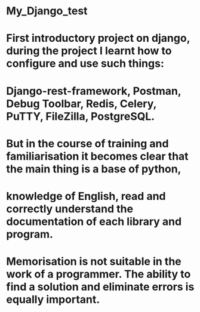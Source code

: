 # My_Django_test
# First introductory project on django, during the project I learnt how to configure and use such things:
# Django-rest-framework, Postman, Debug Toolbar, Redis, Celery, PuTTY, FileZilla, PostgreSQL.
# But in the course of training and familiarisation it becomes clear that the main thing is a base of python, 
# knowledge of English, read and correctly understand the documentation of each library and program. 
# Memorisation is not suitable in the work of a programmer. The ability to find a solution and eliminate errors is equally important.

